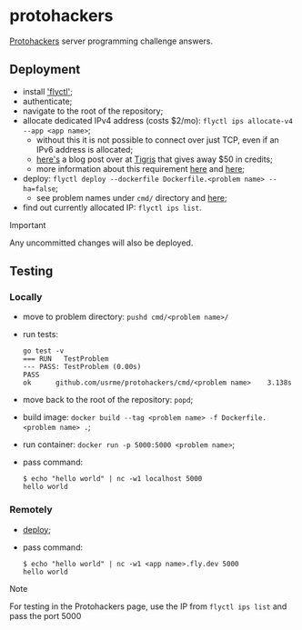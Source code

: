 # protohackers

[Protohackers](https://protohackers.com/) server programming challenge answers.

## Deployment

- install ['flyctl'](https://fly.io/docs/flyctl/);
- authenticate;
- navigate to the root of the repository;
- allocate dedicated IPv4 address (costs $2/mo): `flyctl ips allocate-v4 --app <app name>`;
  - without this it is not possible to connect over just TCP, even if an IPv6 address is allocated;
  - [here's](https://www.tigrisdata.com/blog/docker-registry-at-home/) a blog post over at [Tigris](https://tigrisdata.com) that gives away $50 in credits;
  - more information about this requirement [here](https://community.fly.io/t/tcp-and-udp-service-ports-dont-work/9746) and [here](https://community.fly.io/t/announcement-shared-anycast-ipv4/9384/25);
- deploy: `flyctl deploy --dockerfile Dockerfile.<problem name> --ha=false`;
  - see problem names under `cmd/` directory and [here](https://protohackers.com/problems);
- find out currently allocated IP: `flyctl ips list`.

> [!important]
> Any uncommitted changes will also be deployed.

## Testing

### Locally

- move to problem directory: `pushd cmd/<problem name>/`
- run tests:

  ```console
  go test -v
  === RUN   TestProblem
  --- PASS: TestProblem (0.00s)
  PASS
  ok      github.com/usrme/protohackers/cmd/<problem name>    3.138s
  ```

- move back to the root of the repository: `popd`;
- build image: `docker build --tag <problem name> -f Dockerfile.<problem name> .`;
- run container: `docker run -p 5000:5000 <problem name>`;
- pass command:

  ```console
  $ echo "hello world" | nc -w1 localhost 5000
  hello world
  ```

### Remotely

- [deploy](#deployment);
- pass command:

  ```console
  $ echo "hello world" | nc -w1 <app name>.fly.dev 5000
  hello world
  ```

> [!note]
> For testing in the Protohackers page, use the IP from `flyctl ips list` and pass the port 5000
